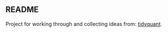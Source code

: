 ## README

Project for working through and collecting ideas from:
[tidyquant](https://business-science.github.io/tidyquant/index.html).
